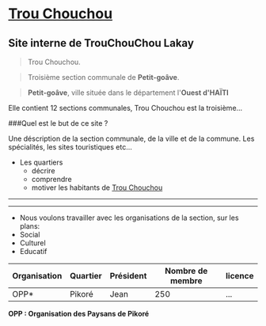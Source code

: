 # [Trou Chouchou](http://www.trouchouchou.org)
## Site interne de TrouChouChou Lakay

>Trou Chouchou.

>Troisième section communale de **Petit-goâve**.

>**Petit-goâve**, ville située dans le département l'**Ouest d'HAÏTI**

Elle contient 12 sections communales, Trou Chouchou est la troisième...

###Quel est le but de ce site ?

Une déscription de la section communale, de la ville et de la commune.
Les spécialités, les sites touristiques etc...

* Les quartiers
  * décrire
  * comprendre
  * motiver les habitants de [Trou Chouchou](http://trouchouchou.org)

--------------------------------------------------------
--------------------------------------------------------

* Nous voulons travailler avec les organisations de la section, sur les plans:
 * Social
 * Culturel
 * Educatif

Organisation | Quartier | Président | Nombre de membre | licence|
-------------|----------|-----------|-----------------|---------|
OPP*          | Pikoré   | Jean      | 250             | ... 

**OPP : Organisation des Paysans de Pikoré**

